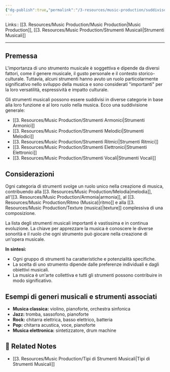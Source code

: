 ```yaml
---
{"dg-publish":true,"permalink":"/3-resources/music-production/suddivisone-strumenti-musicali/","tags":["type/note"]}
---
```


Links:: [[3. Resources/Music Production/Music Production\|Music Production]], [[3. Resources/Music Production/Strumenti Musicali\|Strumenti Musicali]]

---
## Premessa

L'importanza di uno strumento musicale è soggettiva e dipende da diversi fattori, come il genere musicale, il gusto personale e il contesto storico-culturale. Tuttavia, alcuni strumenti hanno avuto un ruolo particolarmente significativo nello sviluppo della musica e sono considerati "importanti" per la loro versatilità, espressività e impatto culturale.

Gli strumenti musicali possono essere suddivisi in diverse categorie in base alla loro funzione e al loro ruolo nella musica. Ecco una suddivisione generale:

- [[3. Resources/Music Production/Strumenti Armonici\|Strumenti Armonici]]
- [[3. Resources/Music Production/Strumenti Melodici\|Strumenti Melodici]]
- [[3. Resources/Music Production/Strumenti Ritmici\|Strumenti Ritmici]]
- [[3. Resources/Music Production/Strumenti Elettronici\|Strumenti Elettronici]]
- [[3. Resources/Music Production/Strumenti Vocali\|Strumenti Vocali]]

## Considerazioni

Ogni categoria di strumenti svolge un ruolo unico nella creazione di musica, contribuendo alla [[3. Resources/Music Production/Melodia\|melodia]], all'[[3. Resources/Music Production/Armonia\|armonia]], al [[3. Resources/Music Production/Ritmo (Musica)\|ritmo]] e alla [[3. Resources/Music Production/Texture (musica)\|texture]] complessiva di una composizione.

La lista degli strumenti musicali importanti è vastissima e in continua evoluzione. La chiave per apprezzare la musica è conoscere le diverse sonorità e il ruolo che ogni strumento può giocare nella creazione di un'opera musicale.

**In sintesi:**
- Ogni gruppo di strumenti ha caratteristiche e potenzialità specifiche.
- La scelta di uno strumento dipende dalle preferenze individuali e dagli obiettivi musicali.
- La musica è un'arte collettiva e tutti gli strumenti possono contribuire in modo significativo.

## Esempi di generi musicali e strumenti associati

- **Musica classica:** violino, pianoforte, orchestra sinfonica
- **Jazz:** tromba, sassofono, pianoforte
- **Rock:** chitarra elettrica, basso elettrico, batteria
- **Pop:** chitarra acustica, voce, pianoforte
- **Musica elettronica:** sintetizzatore, drum machine



## 🔗 Related Notes

- [[3. Resources/Music Production/Tipi di Strumenti Musicali\|Tipi di Strumenti Musicali]]

